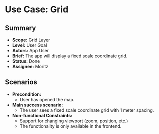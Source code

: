 # Use Case: Grid

## Summary

- **Scope:** Grid Layer
- **Level:** User Goal
- **Actors:** App User
- **Brief:** The app will display a fixed scale coordinate grid.
- **Status:** Done
- **Assignee:** Moritz

## Scenarios

- **Precondition:**
    - User has opened the map.
- **Main success scenario:**
    - The user sees a fixed scale coordinate grid with 1 meter spacing.
- **Non-functional Constraints:**
    - Support for changing viewport (zoom, position, etc.)
    - The functionality is only available in the frontend.